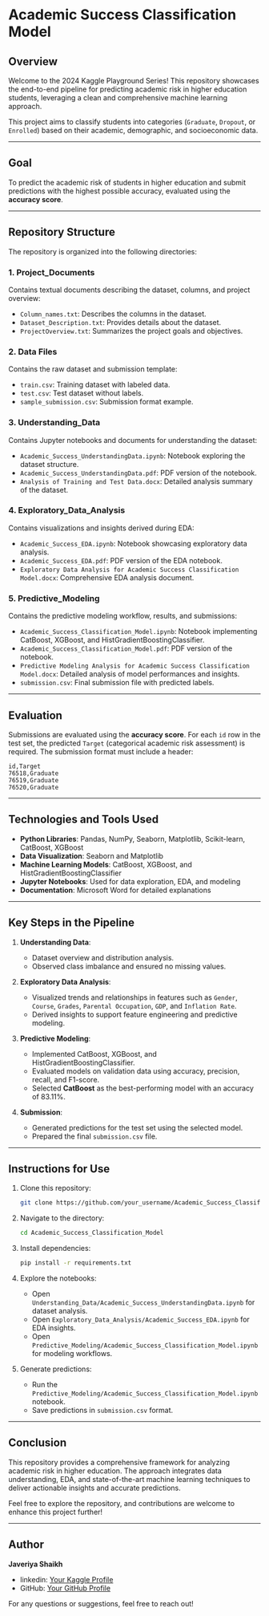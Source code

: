 # Academic Success Classification Model

## Overview
Welcome to the 2024 Kaggle Playground Series! This repository showcases the end-to-end pipeline for predicting academic risk in higher education students, leveraging a clean and comprehensive machine learning approach.

This project aims to classify students into categories (`Graduate`, `Dropout`, or `Enrolled`) based on their academic, demographic, and socioeconomic data.

---

## **Goal**
To predict the academic risk of students in higher education and submit predictions with the highest possible accuracy, evaluated using the **accuracy score**.

---

## **Repository Structure**
The repository is organized into the following directories:

### 1. **Project_Documents**
Contains textual documents describing the dataset, columns, and project overview:
- `Column_names.txt`: Describes the columns in the dataset.
- `Dataset_Description.txt`: Provides details about the dataset.
- `ProjectOverview.txt`: Summarizes the project goals and objectives.

### 2. **Data Files**
Contains the raw dataset and submission template:
- `train.csv`: Training dataset with labeled data.
- `test.csv`: Test dataset without labels.
- `sample_submission.csv`: Submission format example.

### 3. **Understanding_Data**
Contains Jupyter notebooks and documents for understanding the dataset:
- `Academic_Success_UnderstandingData.ipynb`: Notebook exploring the dataset structure.
- `Academic_Success_UnderstandingData.pdf`: PDF version of the notebook.
- `Analysis of Training and Test Data.docx`: Detailed analysis summary of the dataset.

### 4. **Exploratory_Data_Analysis**
Contains visualizations and insights derived during EDA:
- `Academic_Success_EDA.ipynb`: Notebook showcasing exploratory data analysis.
- `Academic_Success_EDA.pdf`: PDF version of the EDA notebook.
- `Exploratory Data Analysis for Academic Success Classification Model.docx`: Comprehensive EDA analysis document.

### 5. **Predictive_Modeling**
Contains the predictive modeling workflow, results, and submissions:
- `Academic_Success_Classification_Model.ipynb`: Notebook implementing CatBoost, XGBoost, and HistGradientBoostingClassifier.
- `Academic_Success_Classification_Model.pdf`: PDF version of the notebook.
- `Predictive Modeling Analysis for Academic Success Classification Model.docx`: Detailed analysis of model performances and insights.
- `submission.csv`: Final submission file with predicted labels.

---

## **Evaluation**
Submissions are evaluated using the **accuracy score**. For each `id` row in the test set, the predicted `Target` (categorical academic risk assessment) is required. The submission format must include a header:

```csv
id,Target
76518,Graduate
76519,Graduate
76520,Graduate
```

---

## **Technologies and Tools Used**
- **Python Libraries**: Pandas, NumPy, Seaborn, Matplotlib, Scikit-learn, CatBoost, XGBoost
- **Data Visualization**: Seaborn and Matplotlib
- **Machine Learning Models**: CatBoost, XGBoost, and HistGradientBoostingClassifier
- **Jupyter Notebooks**: Used for data exploration, EDA, and modeling
- **Documentation**: Microsoft Word for detailed explanations

---

## **Key Steps in the Pipeline**
1. **Understanding Data**:
   - Dataset overview and distribution analysis.
   - Observed class imbalance and ensured no missing values.

2. **Exploratory Data Analysis**:
   - Visualized trends and relationships in features such as `Gender`, `Course`, `Grades`, `Parental Occupation`, `GDP`, and `Inflation Rate`.
   - Derived insights to support feature engineering and predictive modeling.

3. **Predictive Modeling**:
   - Implemented CatBoost, XGBoost, and HistGradientBoostingClassifier.
   - Evaluated models on validation data using accuracy, precision, recall, and F1-score.
   - Selected **CatBoost** as the best-performing model with an accuracy of 83.11%.

4. **Submission**:
   - Generated predictions for the test set using the selected model.
   - Prepared the final `submission.csv` file.

---

## **Instructions for Use**
1. Clone this repository:
   ```bash
   git clone https://github.com/your_username/Academic_Success_Classification_Model.git
   ```

2. Navigate to the directory:
   ```bash
   cd Academic_Success_Classification_Model
   ```

3. Install dependencies:
   ```bash
   pip install -r requirements.txt
   ```

4. Explore the notebooks:
   - Open `Understanding_Data/Academic_Success_UnderstandingData.ipynb` for dataset analysis.
   - Open `Exploratory_Data_Analysis/Academic_Success_EDA.ipynb` for EDA insights.
   - Open `Predictive_Modeling/Academic_Success_Classification_Model.ipynb` for modeling workflows.

5. Generate predictions:
   - Run the `Predictive_Modeling/Academic_Success_Classification_Model.ipynb` notebook.
   - Save predictions in `submission.csv` format.

---

## **Conclusion**
This repository provides a comprehensive framework for analyzing academic risk in higher education. The approach integrates data understanding, EDA, and state-of-the-art machine learning techniques to deliver actionable insights and accurate predictions.

Feel free to explore the repository, and contributions are welcome to enhance this project further!

---

## **Author**
**Javeriya Shaikh**
- linkedin: [Your Kaggle Profile](https://kaggle.com/yourprofile)
- GitHub: [Your GitHub Profile](https://github.com/your_username)

For any questions or suggestions, feel free to reach out!

